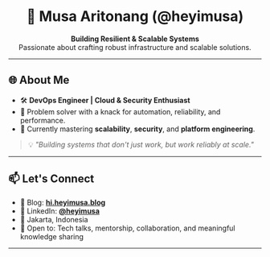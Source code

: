 <h1 align="center">🚀 Musa Aritonang (@heyimusa)</h1>

<p align="center">
  <strong>Building Resilient & Scalable Systems</strong><br/>
  Passionate about crafting robust infrastructure and scalable solutions.
</p>

---

## 🌐 About Me

- 🛠 **DevOps Engineer | Cloud & Security Enthusiast**
- 🧠 Problem solver with a knack for automation, reliability, and performance.
- 🔄 Currently mastering **scalability**, **security**, and **platform engineering**.

> 💡 *"Building systems that don't just work, but work reliably at scale."*

---

## 📫 Let's Connect

- 💬 Blog: [**hi.heyimusa.blog**](https://hi.heyimusa.blog/)
- 💼 LinkedIn: [**@heyimusa**](https://www.linkedin.com/in/heyimusa/)
- 📍 Jakarta, Indonesia
- 🤝 Open to: Tech talks, mentorship, collaboration, and meaningful knowledge sharing

---